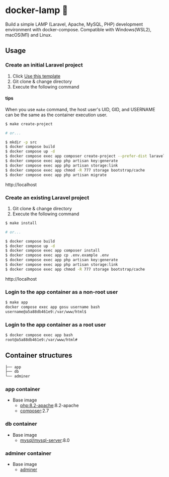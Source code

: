 # docker-lamp 🐳

Build a simple LAMP (Laravel, Apache, MySQL, PHP) development environment with docker-compose. Compatible with Windows(WSL2), macOS(M1) and Linux.

## Usage

### Create an initial Laravel project

1. Click [Use this template](https://github.com/new?template_name=docker-lamp&template_owner=june1983)
2. Git clone & change directory
3. Execute the following command

#### tips

When you use `make` command, the host user's UID, GID, and USERNAME can be the same as the container execution user.

```bash
$ make create-project

# or...

$ mkdir -p src
$ docker compose build
$ docker compose up -d
$ docker compose exec app composer create-project --prefer-dist laravel/laravel .
$ docker compose exec app php artisan key:generate
$ docker compose exec app php artisan storage:link
$ docker compose exec app chmod -R 777 storage bootstrap/cache
$ docker compose exec app php artisan migrate
```

http://localhost

### Create an existing Laravel project

1. Git clone & change directory
2. Execute the following command

```bash
$ make install

# or...

$ docker compose build
$ docker compose up -d
$ docker compose exec app composer install
$ docker compose exec app cp .env.example .env
$ docker compose exec app php artisan key:generate
$ docker compose exec app php artisan storage:link
$ docker compose exec app chmod -R 777 storage bootstrap/cache
```

http://localhost

### Login to the app container as a non-root user

```bash
$ make app
docker compose exec app gosu username bash
username@a5a88db461e9:/var/www/html$
```

### Login to the app container as a root user

```bash
$ docker compose exec app bash
root@a5a88db461e9:/var/www/html#
```

## Container structures

```bash
├── app
├── db
└── adminer
```

### app container

- Base image
  - [php:8.2-apache](https://hub.docker.com/_/php):8.2-apache
  - [composer](https://hub.docker.com/_/composer):2.7

### db container

- Base image
  - [mysql/mysql-server](https://hub.docker.com/r/mysql/mysql-server):8.0

### adminer container

- Base image
  - [adminer](https://hub.docker.com/_/adminer)
